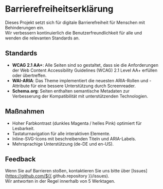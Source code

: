 # Barrierefreiheitserklärung

Dieses Projekt setzt sich für digitale Barrierefreiheit für Menschen mit Behinderungen ein.  
Wir verbessern kontinuierlich die Benutzerfreundlichkeit für alle und wenden die relevanten Standards an.

## Standards

- **WCAG 2.1 AA+**: Alle Seiten sind so gestaltet, dass sie die Anforderungen der Web Content Accessibility Guidelines (WCAG) 2.1 Level AA+ erfüllen oder übertreffen.
- **WAI-ARIA**: Das Theme implementiert die neuesten ARIA-Rollen und -Attribute für eine bessere Unterstützung durch Screenreader.
- **Schema.org**: Seiten enthalten semantische Metadaten zur Verbesserung der Kompatibilität mit unterstützenden Technologien.

## Maßnahmen

- Hoher Farbkontrast (dunkles Magenta / helles Pink) optimiert für Lesbarkeit.
- Tastaturnavigation für alle interaktiven Elemente.
- Inline-SVG-Icons mit beschreibenden Titeln und ARIA-Labels.
- Mehrsprachige Unterstützung (de-DE und en-US).

## Feedback

Wenn Sie auf Barrieren stoßen, kontaktieren Sie uns bitte über [Issues](https://github.com/${{ github.repository }}/issues).  
Wir antworten in der Regel innerhalb von 5 Werktagen.
